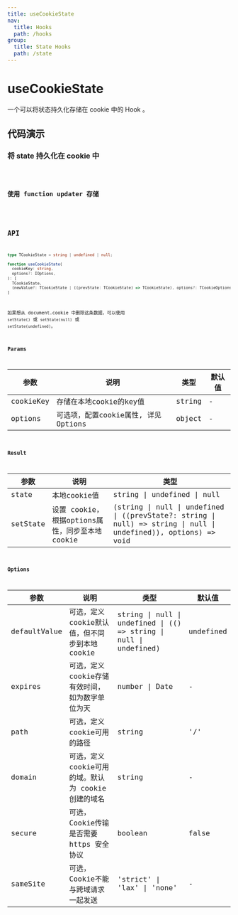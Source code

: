 ```yaml
---
title: useCookieState
nav:
  title: Hooks
  path: /hooks
group:
  title: State Hooks
  path: /state
---
```


# useCookieState

一个可以将状态持久化存储在 cookie 中的 Hook 。

## 代码演示

### 将 state 持久化在 cookie 中

<code src="./demo/demo1.tsx" />

### 使用 function updater 存储

<code src="./demo/demo2.tsx" />

## API

```typescript
type TCookieState = string | undefined | null;

function useCookieState(
  cookieKey: string,
  options?: IOptions,
): [
  TCookieState,
  (newValue?: TCookieState | ((prevState: TCookieState) => TCookieState), options?: TCookieOptions) => void,
]
```
如果想从 document.cookie 中删除这条数据，可以使用 `setState()` 或 `setState(null)` 或 `setState(undefined)`。

### Params

| 参数         | 说明                     | 类型                 | 默认值 |
| ------------ | ------------------------ | -------------------- | ------ |
| cookieKey    | 存储在本地cookie的key值 | string | - |
| options | 可选项，配置cookie属性, 详见Options | object | - |

### Result

| 参数     | 说明        | 类型                                                                                                 |
| -------- | ------------ | ---------------------------------------------------------------------------------------------------- |
| state    | 本地cookie值   | string \| undefined \| null                                                                          |
| setState | 设置 cookie，根据options属性，同步至本地cookie | (string \| null \| undefined \| ((prevState?: string \| null) => string \| null \| undefined)), options) => void |

### Options

| 参数     | 说明                                              | 类型                  | 默认值 |
| -------- | ------------------------------------------------- | --------------------- | ------ |
| defaultValue | 可选，定义cookie默认值，但不同步到本地cookie | string \| null \| undefined \| (() => string \| null \| undefined) | undefined |
| expires  | 可选，定义cookie存储有效时间，如为数字单位为天 | number \| Date | - |
| path | 可选，定义cookie可用的路径 | string | '/' |
| domain | 可选，定义cookie可用的域。默认为 cookie创建的域名 | string | - |
| secure | 可选，Cookie传输是否需要https 安全协议 | boolean | false |
| sameSite | 可选，Cookie不能与跨域请求一起发送 | 'strict' \| 'lax' \| 'none' | - |
